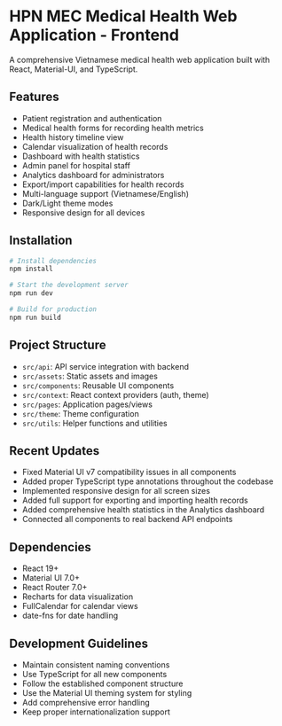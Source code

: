 # HPN MEC Medical Health Web Application - Frontend

A comprehensive Vietnamese medical health web application built with React, Material-UI, and TypeScript.

## Features

- Patient registration and authentication
- Medical health forms for recording health metrics
- Health history timeline view
- Calendar visualization of health records
- Dashboard with health statistics
- Admin panel for hospital staff
- Analytics dashboard for administrators
- Export/import capabilities for health records
- Multi-language support (Vietnamese/English)
- Dark/Light theme modes
- Responsive design for all devices

## Installation

```bash
# Install dependencies
npm install

# Start the development server
npm run dev

# Build for production
npm run build
```

## Project Structure

- `src/api`: API service integration with backend
- `src/assets`: Static assets and images
- `src/components`: Reusable UI components
- `src/context`: React context providers (auth, theme)
- `src/pages`: Application pages/views
- `src/theme`: Theme configuration
- `src/utils`: Helper functions and utilities

## Recent Updates

- Fixed Material UI v7 compatibility issues in all components
- Added proper TypeScript type annotations throughout the codebase
- Implemented responsive design for all screen sizes
- Added full support for exporting and importing health records
- Added comprehensive health statistics in the Analytics dashboard
- Connected all components to real backend API endpoints

## Dependencies

- React 19+
- Material UI 7.0+
- React Router 7.0+
- Recharts for data visualization
- FullCalendar for calendar views
- date-fns for date handling

## Development Guidelines

- Maintain consistent naming conventions
- Use TypeScript for all new components
- Follow the established component structure
- Use the Material UI theming system for styling
- Add comprehensive error handling
- Keep proper internationalization support

